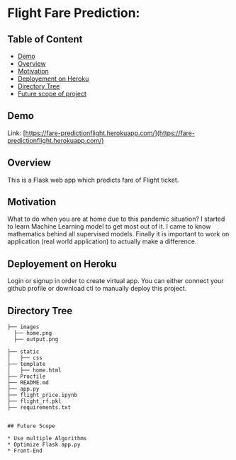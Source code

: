 # Flight Fare Prediction: 

## Table of Content
  * [Demo](#demo)
  * [Overview](#overview)
  * [Motivation](#motivation)
  * [Deployement on Heroku](#deployement-on-heroku)
  * [Directory Tree](#directory-tree)
  * [Future scope of project](#future-scope)


## Demo
Link: [https://fare-predictionflight.herokuapp.com/](https://fare-predictionflight.herokuapp.com/)

## Overview
This is a Flask web app which predicts fare of Flight ticket.

## Motivation
What to do when you are at home due to this pandemic situation? I started to learn Machine Learning model to get most out of it. I came to know mathematics behind all supervised models. Finally it is important to work on application (real world application) to actually make a difference.

## Deployement on Heroku
Login or signup in order to create virtual app. You can either connect your github profile or download ctl to manually deploy this project.

## Directory Tree 
```
├── images 
  ├── home.png
  ├── output.png

├── static 
│   ├── css
├── template
│   ├── home.html
├── Procfile
├── README.md
├── app.py
├── flight_price.ipynb
├── flight_rf.pkl
├── requirements.txt


## Future Scope

* Use multiple Algorithms
* Optimize Flask app.py
* Front-End 
